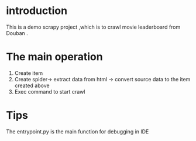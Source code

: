 # introduction
This is a demo scrapy project ,which is to crawl movie leaderboard from Douban .
# The main operation
1. Create item
2. Create spider-> extract data from html -> convert source data to the item created above
3. Exec command to start crawl
# Tips
The entrypoint.py is the main function for debugging in IDE
